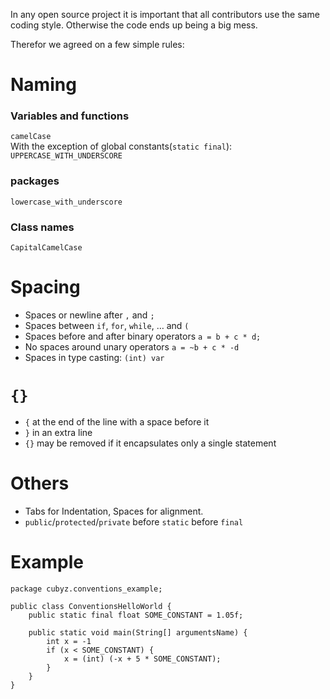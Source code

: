 In any open source project it is important that all contributors use the same coding style. Otherwise the code ends up being a big mess.

Therefor we agreed on a few simple rules:
# Naming
### Variables and functions
`camelCase`<br>
With the exception of global constants(`static final`):<br>
`UPPERCASE_WITH_UNDERSCORE`
### packages
`lowercase_with_underscore`
### Class names
`CapitalCamelCase`
# Spacing
- Spaces or newline after `,` and `;`
- Spaces between `if`, `for`, `while`, … and `(`
- Spaces before and after binary operators `a = b + c * d;`
- No spaces around unary operators `a = ~b + c * -d`
- Spaces in type casting: `(int) var`
# `{}`
- `{` at the end of the line with a space before it
- `}` in an extra line
- `{}` may be removed if it encapsulates only a single statement
# Others
- Tabs for Indentation, Spaces for alignment.
- `public`/`protected`/`private` before `static` before `final`


# Example
```
package cubyz.conventions_example;

public class ConventionsHelloWorld {
	public static final float SOME_CONSTANT = 1.05f;

	public static void main(String[] argumentsName) {
		int x = -1
		if (x < SOME_CONSTANT) {
			x = (int) (-x + 5 * SOME_CONSTANT);
		}
	}
}
```
